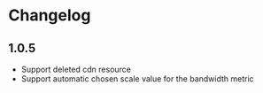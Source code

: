 # Changelog

## 1.0.5

- Support deleted cdn resource
- Support automatic chosen scale value for the bandwidth metric
